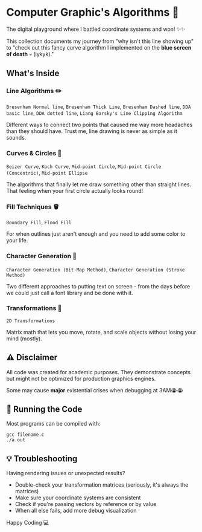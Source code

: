 #  Computer Graphic's Algorithms 🎨

The digital playground where I battled coordinate systems and won! ✨✨

This collection documents my journey from "why isn't this line showing up" to "check out this fancy curve algorithm I implemented on the **blue screen of death** 💀 (iykyk)."

## What's Inside

### Line Algorithms ✏️
`Bresenham Normal line`, `Bresenham Thick Line`, `Bresenham Dashed line`, `DDA basic line`, `DDA dotted line`, `Liang Barsky's Line Clipping Algorithm`

Different ways to connect two points that caused me way more headaches than they should have. Trust me, line drawing is never as simple as it sounds.

### Curves & Circles 🔄
`Beizer Curve`, `Koch Curve`, `Mid-point Circle`, `Mid-point Circle (Concentric)`, `Mid-point Ellipse`

The algorithms that finally let me draw something other than straight lines. That feeling when your first circle actually looks round!

### Fill Techniques 🪣
`Boundary Fill`, `Flood Fill`

For when outlines just aren't enough and you need to add some color to your life.

### Character Generation 📝
`Character Generation (Bit-Map Method)`, `Character Generation (Stroke Method)`

Two different approaches to putting text on screen - from the days before we could just call a font library and be done with it.

### Transformations 🔄
`2D Transformations`

Matrix math that lets you move, rotate, and scale objects without losing your mind (mostly).

## ⚠️ Disclaimer

All code was created for academic purposes. They demonstrate concepts but might not be optimized for production graphics engines. 

Some may cause **major** existential crises when debugging at 3AM😭😭

## 🚀 Running the Code

Most programs can be compiled with:
```
gcc filename.c
./a.out
```

## 💡 Troubleshooting

Having rendering issues or unexpected results?
- Double-check your transformation matrices (seriously, it's always the matrices)
- Make sure your coordinate systems are consistent
- Check if you're passing vectors by reference or by value
- When all else fails, add more debug visualization

Happy Coding 💻

